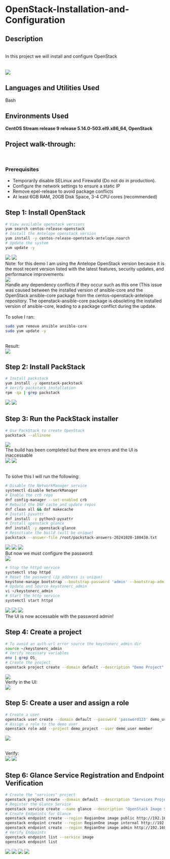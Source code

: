# OpenStack-Installation-and-Configuration
<h2>Description</h2>
<br/> In this project we will install and configure OpenStack
<br />
<br/>  <br/>
<img src="https://github.com/user-attachments/assets/0923c643-abbe-4d83-9494-5130a1aefdb4"/>


<h2>Languages and Utilities Used</h2>

Bash

<h2>Environments Used </h2>

<b>CentOS Stream release 9 release 5.14.0-503.el9.x86_64, OpenStack </b>

<h2>Project walk-through:</h2>
<br/>
<p align="center">

### **Prerequisites**  
- Temporarily disable SELinux and Firewalld (Do not do in production).   
- Configure the network settings to ensure a static IP
- Remove epel-release to avoid package conflicts
- At least 6GB RAM, 20GB Disk Space, 3-4 CPU cores (recommended)

## Step 1: Install OpenStack

```Bash
# View available openstack versions
yum search centos-release-openstack
# Install the Antelope openstack version
yum install -y centos-release-openstack-antelope.noarch
# Update the system
yum update -y
```

<img src="https://github.com/user-attachments/assets/cea1a9d7-0645-4720-947a-267e242798a5"/>
<img src="https://github.com/user-attachments/assets/7f366068-82c3-42dc-8f7e-2208aaf86774"/>
<br/> Note: for this demo I am using the Antelope OpenStack version because it is the most recent version listed with the latest features, security updates, and performance improvements. <br/>
<img src="https://github.com/user-attachments/assets/677a0afb-d90d-478b-95ef-be0cfb2fb809"/>
<br/> Handle any dependency conflicts if they occur such as this one
(This issue was caused between the installed version of ansible-core and the OpenStack ansible-core package from the centos-openstack-antelope repository. The openstack-ansible-core package is obsoleting the installed version of ansible-core, leading to a package conflict during the update. <br/>
<br/> To solve I ran: <br/> 

```Bash
sudo yum remove ansible ansible-core
sudo yum update -y
```

<br/> Result: <br/>
<img src="https://github.com/user-attachments/assets/9af41849-c4f9-40b8-b1ff-316833c066dc"/>

## Step 2: Install PackStack

```Bash
# Install packstack
yum install -y openstack-packstack
# Verify packstack installation
rpm -qa | grep packstack
```

<img src="https://github.com/user-attachments/assets/7521d3d4-9ca7-4d4c-a2fa-459a3a612bfe"/>
<img src="https://github.com/user-attachments/assets/71dde2a1-de61-4137-842e-4ea7e8e90fcc"/>

## Step 3: Run the PackStack installer

```Bash
# Use PackStack to create OpenStack
packstack --allinone
```

<img src="https://github.com/user-attachments/assets/8a454f0c-fb62-48e7-a18c-a37b3c3f5413"/>
<br/> The build has been completed but there are errors and the UI is inaccessable <br/>

<img src="https://github.com/user-attachments/assets/3794771b-6e19-4da9-9001-67f7d6e0b14e"/>
<img src="https://github.com/user-attachments/assets/8aa25662-5119-4de6-a313-088c45a1ed84"/>

<br/> To solve this I will run the following: <br/>

```Bash
# Disable the NetworkManager service
systemctl disable NetworkManager
# Enable the crb repo
dnf config-manager --set-enabled crb
# Rebuild the DNF cache and update repos
dnf clean all && dnf makecache
# Install pyxattr
dnf install -y python3-pyxattr
# Install openstack glance
dnf install -y openstack-glance
# Reinitiate the build (will be unique)
packstack --answer-file /root/packstack-answers-20241020-180438.txt

```


<img src="https://github.com/user-attachments/assets/2ecabda8-1b91-4969-8d55-72bda3fea271"/>
<img src="https://github.com/user-attachments/assets/381d811a-1ac9-480d-887e-5f504ed5fc8b"/>
<img src="https://github.com/user-attachments/assets/5bb52f9f-d346-4b26-b5d1-fad4f72afd1a"/>
<br/> But now we must configure the password: <br/>
<img src="https://github.com/user-attachments/assets/2ce9197d-0cc8-4725-ac3f-127ff8c0e1eb"/>

```Bash
# Stop the httpd service
systemctl stop httpd
# Reset the password (ip address is unique)
keystone-manage bootstrap --bootstrap-password 'admin' --bootstrap-admin-url http://192.168.1.186:5000/v3/ --bootstrap-internal-url http://192.168.1.186:5000/v3/ --bootstrap-public-url http://192.168.1.186:5000/v3/ --bootstrap-region-id RegionOne
# Update and Source keystonerc_admin
vi ~/keystonerc_admin
# Start the http service
systemctl start httpd
```

<img src="https://github.com/user-attachments/assets/7cfabaf7-0c1a-4afc-a41b-f2e38bb6ec40"/>
<img src="https://github.com/user-attachments/assets/cb05833f-58e4-4fab-92f9-558f2a4c54fa"/>
<img src="https://github.com/user-attachments/assets/a76fc557-7ed2-40ed-9676-6564e1fab068"/>
<br/> The UI is now accessable with the password admin!<br/>

## Step 4: Create a project



```Bash
# To avoid an auth-url error source the keystonerc_admin dir
source ~/keystonerc_admin
# Verify necessary variables
env | grep OS_
# Create the project
openstack project create --domain default --description "Demo Project" demo_project
```


<img src="https://github.com/user-attachments/assets/681a9fc0-c21c-4ec5-87f7-e6275fadc84e"/>
<br/> Verify in the UI: <br/>
<img src="https://github.com/user-attachments/assets/b0c3117d-7a97-4c14-b56b-326290054a50"/>

## Step 5: Create a user and assign a role

```Bash
# Create a user
openstack user create --domain default --password 'password123' demo_user
# Assign a role to the demo user
openstack role add --project demo_project --user demo_user member
```

<img src="https://github.com/user-attachments/assets/fb850884-7781-4509-801f-a5dd4449090c"/>

<br/> Verify: <br/>
<img src="https://github.com/user-attachments/assets/02cdef3c-ac4a-4531-8e7d-dc770e09652d"/>
<img src="https://github.com/user-attachments/assets/604ee1a6-7397-47e3-b6b1-fc9c730b4653"/>

## Step 6: Glance Service Registration and Endpoint Verification 

```Bash
# Create the "services" project
openstack project create --domain default --description "Services Project" services
# Register the Glance Service
openstack service create --name glance --description "OpenStack Image Service" image
# Create Endpoints for Glance
openstack endpoint create --region RegionOne image public http://192.168.1.186:9292/v3
openstack endpoint create --region RegionOne image internal http://192.168.1.186:9292/v3
openstack endpoint create --region RegionOne image admin http://192.168.1.186:9292/v3
# Verify Endpoints
openstack endpoint list --service image
openstack endpoint list
```

<img src="https://github.com/user-attachments/assets/e56904d4-3c85-434c-a7b1-cdd827217609"/>
<img src="https://github.com/user-attachments/assets/8eec8e27-d957-47f2-a5e1-eecbf97733ba"/>
<img src="https://github.com/user-attachments/assets/5a7f4007-963d-462a-9baa-c7cb61a99ec6"/>
<img src="https://github.com/user-attachments/assets/9de9eada-5bb0-447f-8ec1-e9eb93290b37"/>







